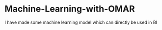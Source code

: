 # Machine-Learning-with-OMAR
I have made some machine learning model which can directly be used in BI 
